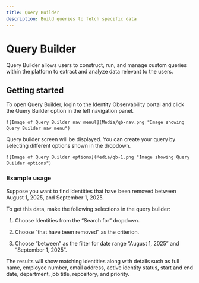 ```yaml
---
title: Query Builder
description: Build queries to fetch specific data 
---
```


# Query Builder  
 
Query Builder allows users to construct, run, and manage custom queries within the platform to extract and analyze data relevant to the users. 
 
 
## Getting started 

To open Query Builder, login to the Identity Observability portal and click the Query Builder option in the left navigation panel.  

    ![Image of Query Builder nav menul](Media/qb-nav.png "Image showing Query Builder nav menu")

 Query builder screen will be displayed. You can create your query by selecting different options shown in the dropdown.  
 
    ![Image of Query Builder options](Media/qb-1.png "Image showing Query Builder options")

 
### Example usage  
Suppose you want to find identities that have been removed between August 1, 2025, and September 1, 2025.  
 
To get this data, make the following selections in the query builder: 

1. Choose Identities from the “Search for” dropdown.   

2. Choose “that have been removed” as the criterion. 

3. Choose “between” as the filter for date range “August 1, 2025” and “September 1, 2025”.  

 
The results will show matching identities along with details such as full name, employee number, email address, active identity status, start and end date, department, job title, repository, and priority.  

 

